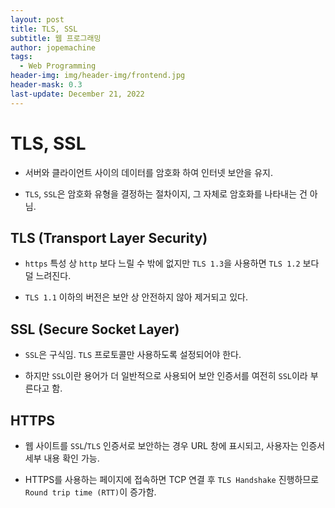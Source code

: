 ```yaml
---
layout: post
title: TLS, SSL
subtitle: 웹 프로그래밍
author: jopemachine
tags:
  - Web Programming
header-img: img/header-img/frontend.jpg
header-mask: 0.3
last-update: December 21, 2022
---
```


# TLS, SSL

- 서버와 클라이언트 사이의 데이터를 암호화 하여 인터넷 보안을 유지.

- `TLS`, `SSL`은 암호화 유형을 결정하는 절차이지, 그 자체로 암호화를 나타내는 건 아님.

## TLS (Transport Layer Security)

- `https` 특성 상 `http` 보다 느릴 수 밖에 없지만 `TLS 1.3`을 사용하면 `TLS 1.2` 보다 덜 느려진다.

- `TLS 1.1` 이하의 버전은 보안 상 안전하지 않아 제거되고 있다.

## SSL (Secure Socket Layer)

- `SSL`은 구식임. `TLS` 프로토콜만 사용하도록 설정되어야 한다.

- 하지만 `SSL`이란 용어가 더 일반적으로 사용되어 보안 인증서를 여전히 `SSL`이라 부른다고 함.

## HTTPS

- 웹 사이트를 `SSL`/`TLS` 인증서로 보안하는 경우 URL 창에 표시되고, 사용자는 인증서 세부 내용 확인 가능.

- HTTPS를 사용하는 페이지에 접속하면 TCP 연결 후 `TLS Handshake` 진행하므로 `Round trip time (RTT)`이 증가함.

